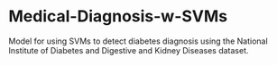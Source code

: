 # Medical-Diagnosis-w-SVMs
Model for using SVMs to detect diabetes diagnosis using the National Institute of Diabetes and Digestive and Kidney Diseases dataset. 
